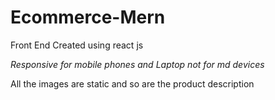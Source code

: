 # Ecommerce-Mern

Front End Created using react js

_Responsive for mobile phones and Laptop not for md devices_

All the images are static and so are the product description
